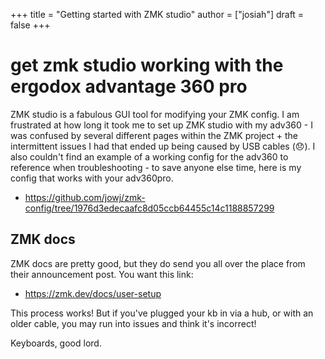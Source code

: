 +++
title = "Getting started with ZMK studio"
author = ["josiah"]
draft = false
+++

# get zmk studio working with the ergodox advantage 360 pro
ZMK studio is a fabulous GUI tool for modifying your ZMK config. I am frustrated at how long it took me to set up ZMK studio with my adv360 - I was confused by several different pages within the ZMK project + the intermittent issues I had that ended up being caused by USB cables (😞). I also couldn't find an example of a working config for the adv360 to reference when troubleshooting - to save anyone else time, here is my config that works with your adv360pro.

- https://github.com/jowj/zmk-config/tree/1976d3edecaafc8d05ccb64455c14c1188857299

## ZMK docs
ZMK docs are pretty good, but they do send you all over the place from their announcement post. You want this link:
- https://zmk.dev/docs/user-setup

This process works! But if you've plugged your kb in via a hub, or with an older cable, you may run into issues and think it's incorrect!

Keyboards, good lord.
